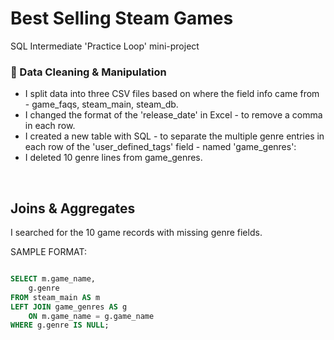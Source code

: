 # Best Selling Steam Games
SQL Intermediate 'Practice Loop' mini-project
<br>

### 🧼 Data Cleaning & Manipulation
- I split data into three CSV files based on where the field info came from - game_faqs, steam_main, steam_db. 
- I changed the format of the 'release_date' in Excel - to remove a comma in each row.
- I created a new table with SQL - to separate the multiple genre entries in each row of the 'user_defined_tags' field - named 'game_genres':
- I deleted 10 genre lines from game_genres. 

<br>

## Joins & Aggregates

I searched for the 10 game records with missing genre fields. 

SAMPLE FORMAT:
```sql 

SELECT m.game_name, 
	g.genre
FROM steam_main AS m
LEFT JOIN game_genres AS g
	ON m.game_name = g.game_name
WHERE g.genre IS NULL; 

```

